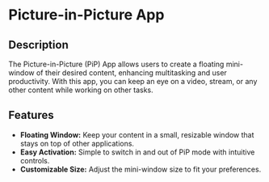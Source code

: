 # Picture-in-Picture App

## Description

The Picture-in-Picture (PiP) App allows users to create a floating mini-window of their desired content, enhancing multitasking and user productivity. With this app, you can keep an eye on a video, stream, or any other content while working on other tasks.

## Features

- **Floating Window:** Keep your content in a small, resizable window that stays on top of other applications.
- **Easy Activation:** Simple to switch in and out of PiP mode with intuitive controls.
- **Customizable Size:** Adjust the mini-window size to fit your preferences.
